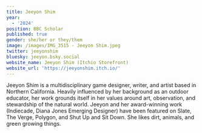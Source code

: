 ```yaml
---
title: Jeeyon Shim
year:
  - '2024'
position: BBC Scholar
published: true
gender: she/her or they/them
image: /images/IMG_3515 - Jeeyon Shim.jpeg
twitter: jeeyonshim
bluesky: jeeyon.bsky.social
website_name: Jeeyon Shim (Itchio Storefront)
website_url: 'https://jeeyonshim.itch.io/'
---
```


Jeeyon Shim is a multidisciplinary game designer, writer, and artist based in Northern California. Heavily influenced by her background as an outdoor educator, her work grounds itself in her values around art, observation, and stewardship of the natural world. Jeeyon and her award-winning work (Indiecade, Diana Jones Emerging Designer) have been featured on Slate, The Verge, Polygon, and Shut Up and Sit Down. She likes dirt, animals, and green growing things.
